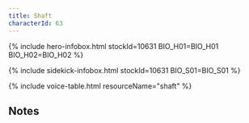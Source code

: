 ```yaml
---
title: Shaft
characterId: 63
---
```


{% include hero-infobox.html stockId=10631 BIO_H01=BIO_H01 BIO_H02=BIO_H02 %}

{% include sidekick-infobox.html stockId=10631 BIO_S01=BIO_S01 %}

{% include voice-table.html resourceName="shaft"
%}

## Notes
